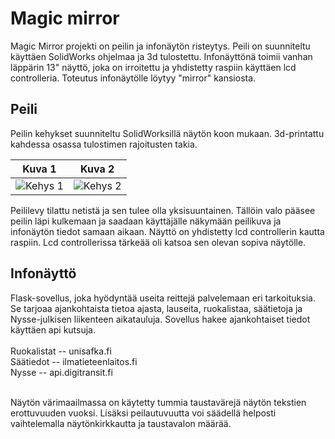 # Magic mirror


Magic Mirror projekti on peilin ja infonäytön risteytys. Peili on suunniteltu käyttäen SolidWorks ohjelmaa ja 3d tulostettu. Infonäyttönä toimii vanhan läppärin 13" näyttö, joka on irroitettu ja yhdistetty raspiin käyttäen lcd controlleria. Toteutus infonäytölle löytyy "mirror" kansiosta.


## Peili

Peilin kehykset suunniteltu SolidWorksillä näytön koon mukaan. 3d-printattu kahdessa osassa tulostimen rajoitusten takia.

| Kuva 1                                              | Kuva 2                                              |
|------------------------------------------------------|------------------------------------------------------|
| ![Kehys 1](https://github.com/araatikainen/magicmirror/assets/107348864/83f7ab36-1978-450e-af72-b5ebea3708b1) | ![Kehys 2](https://github.com/araatikainen/magicmirror/assets/107348864/5326cc4b-71ee-4ff7-abb8-d5f360541e44) |


Peililevy tilattu netistä ja sen tulee olla yksisuuntainen. Tällöin valo pääsee peilin läpi kulkemaan ja saadaan käyttäjälle näkymään peilikuva ja infonäytön tiedot samaan aikaan.
Näyttö on yhdistetty lcd controllerin kautta raspiin. Lcd controllerissa tärkeää oli katsoa sen olevan sopiva näytölle.


## Infonäyttö

Flask-sovellus, joka hyödyntää useita reittejä palvelemaan eri tarkoituksia. Se tarjoaa ajankohtaista tietoa ajasta, lauseita, ruokalistaa, säätietoja ja Nysse-julkisen liikenteen aikatauluja. 
Sovellus hakee ajankohtaiset tiedot käyttäen api kutsuja.\
&nbsp;\
Ruokalistat -- unisafka.fi\
Säätiedot -- ilmatieteenlaitos.fi\
Nysse -- api.digitransit.fi\
&nbsp;

Näytön värimaailmassa on käytetty tummia taustavärejä näytön tekstien erottuvuuden vuoksi. Lisäksi peilautuvuutta voi säädellä helposti vaihtelemalla näytönkirkkautta ja taustavalon määrää.
